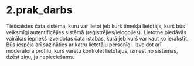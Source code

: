 # 2.prak_darbs
Tiešsaistes čata sistēma, kuru var lietot jeb kurš tīmekļa lietotājs, kurš būs veiksmīgi autentificējies sistēmā (reģistrējies/ielogojies). 
Lietotne piedāvās vairākas iepriekš izveidotas čata istabas, kurā jeb kurš var kaut ko ierakstīt. Būs iespēja arī sazināties ar katru lietotāju personīgi.
Izveidot arī moderatora profilu, kurš varētu kontrolēt lietotājus, izmest no sistēmas, dzēst ziņu, ja nepieciešams.